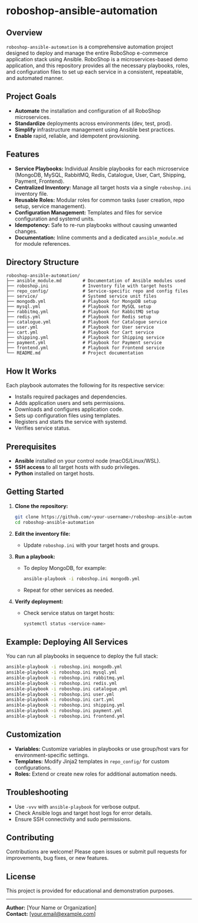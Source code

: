 # roboshop-ansible-automation

## Overview

`roboshop-ansible-automation` is a comprehensive automation project designed to deploy and manage the entire RoboShop e-commerce application stack using Ansible. RoboShop is a microservices-based demo application, and this repository provides all the necessary playbooks, roles, and configuration files to set up each service in a consistent, repeatable, and automated manner.

## Project Goals

- **Automate** the installation and configuration of all RoboShop microservices.
- **Standardize** deployments across environments (dev, test, prod).
- **Simplify** infrastructure management using Ansible best practices.
- **Enable** rapid, reliable, and idempotent provisioning.

## Features

- **Service Playbooks:** Individual Ansible playbooks for each microservice (MongoDB, MySQL, RabbitMQ, Redis, Catalogue, User, Cart, Shipping, Payment, Frontend).
- **Centralized Inventory:** Manage all target hosts via a single `roboshop.ini` inventory file.
- **Reusable Roles:** Modular roles for common tasks (user creation, repo setup, service management).
- **Configuration Management:** Templates and files for service configuration and systemd units.
- **Idempotency:** Safe to re-run playbooks without causing unwanted changes.
- **Documentation:** Inline comments and a dedicated `ansible_module.md` for module references.

## Directory Structure

```
roboshop-ansible-automation/
├── ansible_module.md        # Documentation of Ansible modules used
├── roboshop.ini             # Inventory file with target hosts
├── repo_config/             # Service-specific repo and config files
├── service/                 # Systemd service unit files
├── mongodb.yml              # Playbook for MongoDB setup
├── mysql.yml                # Playbook for MySQL setup
├── rabbitmq.yml             # Playbook for RabbitMQ setup
├── redis.yml                # Playbook for Redis setup
├── catalogue.yml            # Playbook for Catalogue service
├── user.yml                 # Playbook for User service
├── cart.yml                 # Playbook for Cart service
├── shipping.yml             # Playbook for Shipping service
├── payment.yml              # Playbook for Payment service
├── frontend.yml             # Playbook for Frontend service
└── README.md                # Project documentation
```

## How It Works

Each playbook automates the following for its respective service:
- Installs required packages and dependencies.
- Adds application users and sets permissions.
- Downloads and configures application code.
- Sets up configuration files using templates.
- Registers and starts the service with systemd.
- Verifies service status.

## Prerequisites

- **Ansible** installed on your control node (macOS/Linux/WSL).
- **SSH access** to all target hosts with sudo privileges.
- **Python** installed on target hosts.

## Getting Started

1. **Clone the repository:**
   ```sh
   git clone https://github.com/<your-username>/roboshop-ansible-automation.git
   cd roboshop-ansible-automation
   ```

2. **Edit the inventory file:**
   - Update `roboshop.ini` with your target hosts and groups.

3. **Run a playbook:**
   - To deploy MongoDB, for example:
     ```sh
     ansible-playbook -i roboshop.ini mongodb.yml
     ```
   - Repeat for other services as needed.

4. **Verify deployment:**
   - Check service status on target hosts:
     ```sh
     systemctl status <service-name>
     ```

## Example: Deploying All Services

You can run all playbooks in sequence to deploy the full stack:

```sh
ansible-playbook -i roboshop.ini mongodb.yml
ansible-playbook -i roboshop.ini mysql.yml
ansible-playbook -i roboshop.ini rabbitmq.yml
ansible-playbook -i roboshop.ini redis.yml
ansible-playbook -i roboshop.ini catalogue.yml
ansible-playbook -i roboshop.ini user.yml
ansible-playbook -i roboshop.ini cart.yml
ansible-playbook -i roboshop.ini shipping.yml
ansible-playbook -i roboshop.ini payment.yml
ansible-playbook -i roboshop.ini frontend.yml
```

## Customization

- **Variables:** Customize variables in playbooks or use group/host vars for environment-specific settings.
- **Templates:** Modify Jinja2 templates in `repo_config/` for custom configurations.
- **Roles:** Extend or create new roles for additional automation needs.

## Troubleshooting

- Use `-vvv` with `ansible-playbook` for verbose output.
- Check Ansible logs and target host logs for error details.
- Ensure SSH connectivity and sudo permissions.

## Contributing

Contributions are welcome! Please open issues or submit pull requests for improvements, bug fixes, or new features.

## License

This project is provided for educational and demonstration purposes.

---

**Author:** [Your Name or Organization]  
**Contact:** [your.email@example.com]
